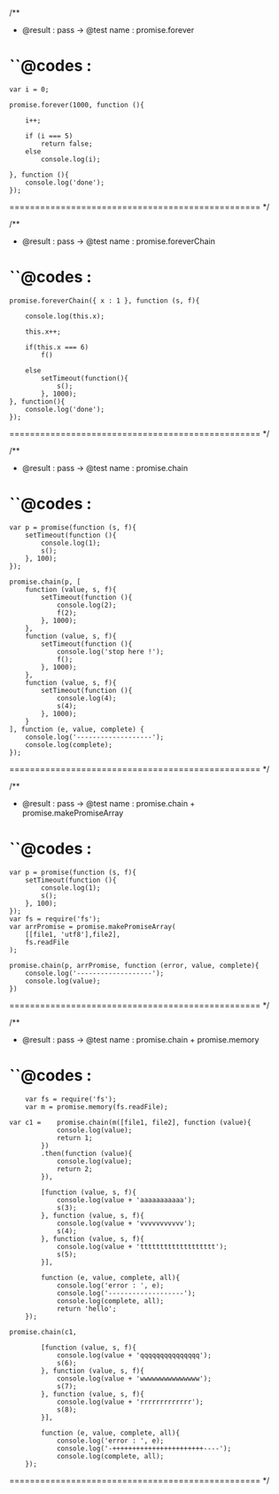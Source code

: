 

/**
 * @result  : pass -> @test name : promise.forever

``@codes   :
 =================================================

	var i = 0;

	promise.forever(1000, function (){

		i++;

		if (i === 5)
			return false;
		else
			console.log(i);

	}, function (){
		console.log('done');
	});
=================================================
*/

/**
 * @result  : pass -> @test name : promise.foreverChain

 ``@codes   :
 =================================================

	promise.foreverChain({ x : 1 }, function (s, f){

		console.log(this.x);

		this.x++;

		if(this.x === 6)
			f()

		else
			setTimeout(function(){
				s();
			}, 1000);
	}, function(){
		console.log('done');
	});
=================================================
*/


/**
 * @result  : pass -> @test name : promise.chain

 ``@codes   :
 =================================================

	var p = promise(function (s, f){
		setTimeout(function (){
			console.log(1);
			s();
		}, 100);
	});

	promise.chain(p, [
		function (value, s, f){
			setTimeout(function (){
				console.log(2);
				f(2);
			}, 1000);
		},
		function (value, s, f){
			setTimeout(function (){
				console.log('stop here !');
				f();
			}, 1000);
		},
		function (value, s, f){
			setTimeout(function (){
				console.log(4);
				s(4);
			}, 1000);
		}
	], function (e, value, complete) {
		console.log('-------------------');
		console.log(complete);
	});
 =================================================
 */


/**
 * @result  : pass ->
 				@test name :
 						promise.chain + promise.makePromiseArray

 ``@codes   :
 =================================================

	var p = promise(function (s, f){
		setTimeout(function (){
			console.log(1);
			s();
		}, 100);
	});
	var fs = require('fs');
	var arrPromise = promise.makePromiseArray(
		[[file1, 'utf8'],file2],
		fs.readFile
	);

	promise.chain(p, arrPromise, function (error, value, complete){
		console.log('-------------------');
		console.log(value);
	})

 =================================================
 */


/**
 * @result  : pass -> @test name : promise.chain + promise.memory

 ``@codes   :
 =================================================
	 	var fs = require('fs');
		var m = promise.memory(fs.readFile);

	var c1 =	promise.chain(m([file1, file2], function (value){
				console.log(value);
				return 1;
			})
			.then(function (value){
				console.log(value);
				return 2;
			}),

			[function (value, s, f){
				console.log(value + 'aaaaaaaaaaa');
				s(3);
			}, function (value, s, f){
				console.log(value + 'vvvvvvvvvvv');
				s(4);
			}, function (value, s, f){
				console.log(value + 'ttttttttttttttttttt');
				s(5);
			}],

			function (e, value, complete, all){
				console.log('error : ', e);
				console.log('-------------------');
				console.log(complete, all);
				return 'hello';
		});

	promise.chain(c1,

			[function (value, s, f){
				console.log(value + 'qqqqqqqqqqqqqqq');
				s(6);
			}, function (value, s, f){
				console.log(value + 'wwwwwwwwwwwwwww');
				s(7);
			}, function (value, s, f){
				console.log(value + 'rrrrrrrrrrrrr');
				s(8);
			}],

			function (e, value, complete, all){
				console.log('error : ', e);
				console.log('-+++++++++++++++++++++++----');
				console.log(complete, all);
		});

 =================================================
 */


